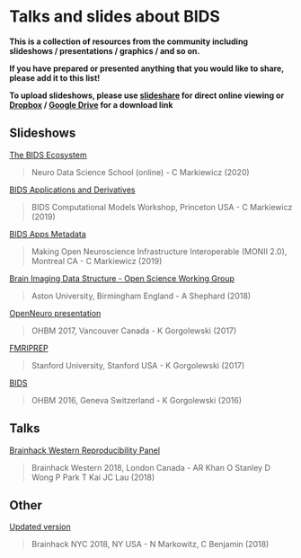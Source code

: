 # Talks and slides about BIDS

**This is a collection of resources from the community including slideshows /
presentations / graphics / and so on.**

**If you have prepared or presented anything that you would like to share,
please add it to this list!**

**To upload slideshows, please use [slideshare](https://www.slideshare.net/) for
direct online viewing or [Dropbox](https://www.dropbox.com/) /
[Google Drive](https://www.google.ca/drive/) for a download link**

## Slideshows

[The BIDS Ecosystem](https://effigies.github.io/bids-ecosystem/)

> Neuro Data Science School (online) - C Markiewicz (2020)

[BIDS Applications and Derivatives](https://effigies.github.io/bids-derivatives/)

> BIDS Computational Models Workshop, Princeton USA - C Markiewicz (2019)

[BIDS Apps Metadata](https://effigies.github.io/bids-metadata/)

> Making Open Neuroscience Infrastructure Interoperable (MONII 2.0), Montreal
> CA - C Markiewicz (2019)

[Brain Imaging Data Structure - Open Science Working Group](https://github.com/bids-standard/bids-starter-kit/files/2068336/Brain.Imaging.Data.Structure.-.OSWG.pptx)

> Aston University, Birmingham England - A Shephard (2018)

[OpenNeuro presentation](https://www.slideshare.net/chrisfilo1/openneuro-a-free-online-platform-for-sharing-and-analysis-of-neuroimaging-data)

> OHBM 2017, Vancouver Canada - K Gorgolewski (2017)

[FMRIPREP](https://www.slideshare.net/chrisfilo1/fmriprep-robust-and-easy-to-use-fmri-preprocessing-pipeline)

> Stanford University, Stanford USA - K Gorgolewski (2017)

[BIDS](https://www.slideshare.net/chrisfilo1/the-brain-imaging-data-structure-ohbm-2016)

> OHBM 2016, Geneva Switzerland - K Gorgolewski (2016)

## Talks

[Brainhack Western Reproducibility Panel](https://www.youtube.com/watch?v=LcyCgWQXMDI)

> Brainhack Western 2018, London Canada - AR Khan O Stanley D Wong P Park T Kai
> JC Lau (2018)

## Other

<!-- [Graphical Representation of BIDS](https://drive.google.com/drive/folders/1xlfeAFpp8iOH12bXONfD9OsRGLFFSLD-) -
work in progress, viewable with draw.io (a Google Drive extension) -->

[Updated version](https://cogneuro.net/bids)

> Brainhack NYC 2018, NY USA - N Markowitz, C Benjamin (2018)
